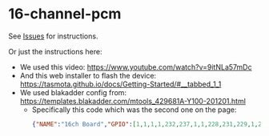 # 16-channel-pcm

See [Issues](https://github.com/ivanhoyt/16-channel-pcm/issues) for instructions.

Or just the instructions here:

- We used this video: https://www.youtube.com/watch?v=9itNLa57mDc
- And this web installer to flash the device: https://tasmota.github.io/docs/Getting-Started/#__tabbed_1_1
- We used blakadder config from: https://templates.blakadder.com/mtools_429681A-Y100-201201.html
    - Specifically this code which was the second one on the page:
      ```json
      {"NAME":"16ch Board","GPIO":[1,1,1,1,232,237,1,1,228,231,229,1,233,230,234,235,0,238,239,236,0,224,227,226,0,0,0,0,1,225,1,1,1,0,0,1],"FLAG":0,"BASE":1}
      ```
